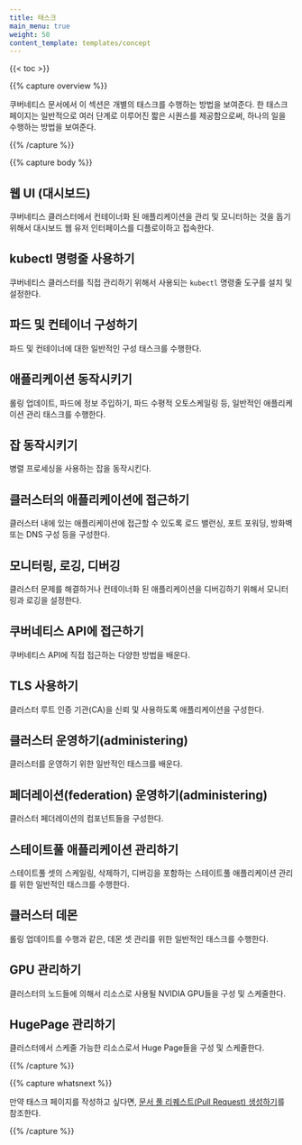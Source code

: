 ```yaml
---
title: 태스크
main_menu: true
weight: 50
content_template: templates/concept
---
```


{{< toc >}}

{{% capture overview %}}

쿠버네티스 문서에서 이 섹션은 개별의 태스크를 수행하는 방법을 
보여준다. 한 태스크 페이지는 일반적으로 여러 단계로 이루어진 짧은 
시퀀스를 제공함으로써, 하나의 일을 수행하는 방법을 보여준다.

{{% /capture %}}

{{% capture body %}}

## 웹 UI (대시보드)

쿠버네티스 클러스터에서 컨테이너화 된 애플리케이션을 관리 및 모니터하는 것을 돕기 위해서 대시보드 웹 유저 인터페이스를 디플로이하고 접속한다.

## kubectl 명령줄 사용하기

쿠버네티스 클러스터를 직접 관리하기 위해서 사용되는 `kubectl` 명령줄 도구를 설치 및 설정한다.

## 파드 및 컨테이너 구성하기

파드 및 컨테이너에 대한 일반적인 구성 태스크를 수행한다.

## 애플리케이션 동작시키기

롤링 업데이트, 파드에 정보 주입하기, 파드 수평적 오토스케일링 등, 일반적인 애플리케이션 관리 태스크를 수행한다.

## 잡 동작시키기

병렬 프로세싱을 사용하는 잡을 동작시킨다.

## 클러스터의 애플리케이션에 접근하기

클러스터 내에 있는 애플리케이션에 접근할 수 있도록 로드 밸런싱, 포트 포워딩, 방화벽 또는 DNS 구성 등을 구성한다.

## 모니터링, 로깅, 디버깅

클러스터 문제를 해결하거나 컨테이너화 된 애플리케이션을 디버깅하기 위해서 모니터링과 로깅을 설정한다.

## 쿠버네티스 API에 접근하기

쿠버네티스 API에 직접 접근하는 다양한 방법을 배운다.

## TLS 사용하기

클러스터 루트 인증 기관(CA)을 신뢰 및 사용하도록 애플리케이션을 구성한다.

## 클러스터 운영하기(administering)

클러스터를 운영하기 위한 일반적인 태스크를 배운다.

## 페더레이션(federation) 운영하기(administering)

클러스터 페더레이션의 컴포넌트들을 구성한다.

## 스테이트풀 애플리케이션 관리하기

스테이트풀 셋의 스케일링, 삭제하기, 디버깅을 포함하는 스테이트풀 애플리케이션 관리를 위한 일반적인 태스크를 수행한다.

## 클러스터 데몬

롤링 업데이트를 수행과 같은, 데몬 셋 관리를 위한 일반적인 태스크를 수행한다.

## GPU 관리하기

클러스터의 노드들에 의해서 리소스로 사용될 NVIDIA GPU들을 구성 및 스케줄한다.

## HugePage 관리하기

클러스터에서 스케줄 가능한 리소스로서 Huge Page들을 구성 및 스케줄한다.

{{% /capture %}}

{{% capture whatsnext %}}

만약 태스크 페이지를 작성하고 싶다면, 
[문서 풀 리퀘스트(Pull Request) 생성하기](/docs/home/contribute/create-pull-request/)를 참조한다.

{{% /capture %}}
